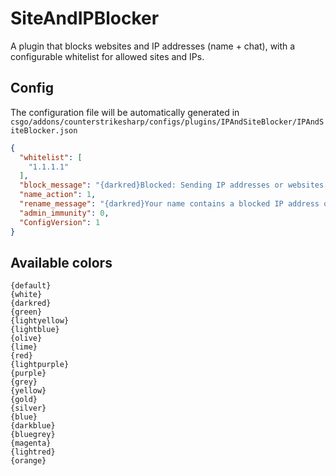 # SiteAndIPBlocker
A plugin that blocks websites and IP addresses (name + chat), with a configurable whitelist for allowed sites and IPs.

## Config
The configuration file will be automatically generated in `csgo/addons/counterstrikesharp/configs/plugins/IPAndSiteBlocker/IPAndSiteBlocker.json`
```json
{
  "whitelist": [
    "1.1.1.1"
  ],
  "block_message": "{darkred}Blocked: Sending IP addresses or websites is not allowed.",
  "name_action": 1,
  "rename_message": "{darkred}Your name contains a blocked IP address or website. It will be renamed.",
  "admin_immunity": 0,
  "ConfigVersion": 1
}
```

## Available colors
```
{default}
{white}
{darkred}
{green}
{lightyellow}
{lightblue}
{olive}
{lime}
{red}
{lightpurple}
{purple}
{grey}
{yellow}
{gold}
{silver}
{blue}
{darkblue}
{bluegrey}
{magenta}
{lightred}
{orange}
```

